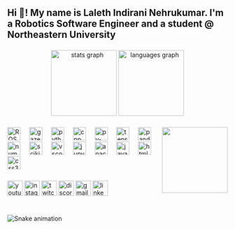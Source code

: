 <h2 align="left">Hi 👋! My name is Laleth Indirani Nehrukumar. I'm a Robotics Software Engineer and a student @ Northeastern University</h2>

###

<div align="center">
  <img src="https://github-readme-stats.vercel.app/api?username=laleth15&hide_title=false&hide_rank=false&show_icons=true&include_all_commits=true&count_private=true&disable_animations=false&theme=dracula&locale=en&hide_border=false" height="150" alt="stats graph"  />
  <img src="https://github-readme-stats.vercel.app/api/top-langs?username=laleth15&locale=en&hide_title=false&layout=compact&card_width=320&langs_count=5&theme=dracula&hide_border=false" height="150" alt="languages graph"  />
</div>

###

<img align="right" height="150" src="https://i.imgflip.com/65efzo.gif"  />

###

<div align="left">
  
  <img src="https://cdn.jsdelivr.net/gh/devicons/devicon@latest/icons/ros/ros-original.svg" height="30" alt="ROS logo"/>
  <img width="12" />

  <img src="https://cdn.jsdelivr.net/gh/devicons/devicon@latest/icons/gazebo/gazebo-original.svg" height="30" alt="gazebo logo"/>
    <img width="12" />
   
  <img src="https://cdn.jsdelivr.net/gh/devicons/devicon/icons/python/python-original.svg" height="30" alt="python logo"  />
  <img width="12" />
  <img src="https://cdn.jsdelivr.net/gh/devicons/devicon@latest/icons/cplusplus/cplusplus-original.svg" height="30" alt="cpp logo"/>
  <img width="12" />


  <img src="https://cdn.jsdelivr.net/gh/devicons/devicon@latest/icons/pytorch/pytorch-original.svg" height="30" alt="py-torch logo"/>
  <img width="12" />
  <img src="https://cdn.jsdelivr.net/gh/devicons/devicon@latest/icons/tensorflow/tensorflow-original.svg" height="30" alt="tensorflow logo"/>
  <img width="12" />
  <img src="https://cdn.jsdelivr.net/gh/devicons/devicon@latest/icons/pandas/pandas-original-wordmark.svg" height="30" alt="pandas logo"/>
  <img width="12" />
  <img src="https://cdn.jsdelivr.net/gh/devicons/devicon@latest/icons/numpy/numpy-original.svg" height="30" alt="numpy logo"/>
  <img width="12" />
  <img src="https://cdn.jsdelivr.net/gh/devicons/devicon@latest/icons/scikitlearn/scikitlearn-original.svg" height="30" alt="scikit logo"/>
  <img width="12" />
  <img src="https://cdn.jsdelivr.net/gh/devicons/devicon@latest/icons/vscode/vscode-original.svg" height="30" alt="vscode logo"/>
  <img width="12" />
  <img src="https://cdn.jsdelivr.net/gh/devicons/devicon@latest/icons/jupyter/jupyter-original.svg" height="30" alt="jupyter logo"/>
  <img width="12" />
  <img src="https://cdn.jsdelivr.net/gh/devicons/devicon@latest/icons/anaconda/anaconda-original.svg" height="30" alt="anaconda logo"/>
  <img width="12" />          
  <img src="https://cdn.jsdelivr.net/gh/devicons/devicon/icons/javascript/javascript-original.svg" height="30" alt="javascript logo"  />
  <img width="12" />
  <img src="https://cdn.jsdelivr.net/gh/devicons/devicon/icons/html5/html5-original.svg" height="30" alt="html5 logo"  />
  <img width="12" />
  <img src="https://cdn.jsdelivr.net/gh/devicons/devicon/icons/css3/css3-original.svg" height="30" alt="css3 logo"  />
  <img width="12" />
</div>

###

<div align="left">
  <img src="https://img.shields.io/static/v1?message=Youtube&logo=youtube&label=&color=FF0000&logoColor=white&labelColor=&style=for-the-badge" height="35" alt="youtube logo"  />
  <img src="https://img.shields.io/static/v1?message=Instagram&logo=instagram&label=&color=E4405F&logoColor=white&labelColor=&style=for-the-badge" height="35" alt="instagram logo"  />
  <img src="https://img.shields.io/static/v1?message=Twitch&logo=twitch&label=&color=9146FF&logoColor=white&labelColor=&style=for-the-badge" height="35" alt="twitch logo"  />
  <img src="https://img.shields.io/static/v1?message=Discord&logo=discord&label=&color=7289DA&logoColor=white&labelColor=&style=for-the-badge" height="35" alt="discord logo"  />
  <img src="https://img.shields.io/static/v1?message=Gmail&logo=gmail&label=&color=D14836&logoColor=white&labelColor=&style=for-the-badge" height="35" alt="gmail logo"  />
  <img src="https://img.shields.io/static/v1?message=LinkedIn&logo=linkedin&label=&color=0077B5&logoColor=white&labelColor=&style=for-the-badge" height="35" alt="linkedin logo"  />
</div>

###

<br clear="both">

<img src="https://raw.githubusercontent.com/maurodesouza/maurodesouza/output/snake.svg" alt="Snake animation" />

###

<!---
laleth15/laleth15 is a ✨ special ✨ repository because its `README.md` (this file) appears on your GitHub profile.
You can click the Preview link to take a look at your changes.
--->
